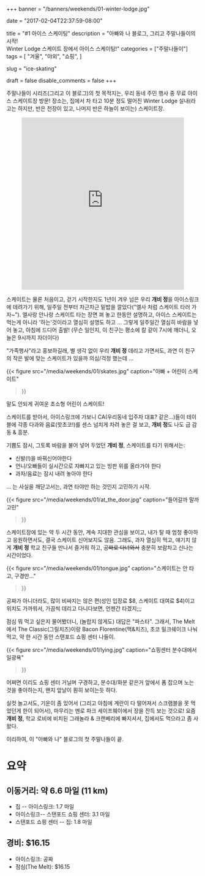 +++
banner = "/banners/weekends/01-winter-lodge.jpg"

date = "2017-02-04T22:37:59-08:00"

title = "#1 아이스 스케이팅"
description = "아빠와 나 블로그, 그리고 주말나들이의 시작! \
  Winter Lodge 스케이트 장에서 아이스 스케이팅!"
categories = ["주말나들이"]
tags = [
  "겨울",
  "야외",
  "쇼핑",
]

slug = "ice-skating"

draft = false
disable_comments = false
+++

주말나들이 시리즈(그리고 이 블로그)의 첫 목적지는, 우리 동네 주민 행사 중
무료 아이스 스케이트장 방문!
장소는, 집에서 차 타고 10분 정도 떨어진 Winter Lodge 실내(라고는 하지만,
반은 천장이 있고, 나머지 반은 하늘이 보이는) 스케이트장.

<figure>
<iframe
src="https://www.google.com/maps/embed?pb=!1m18!1m12!1m3!1d3168.234557802666!2d-122.12705098431923!3d37.43156333960341!2m3!1f0!2f0!3f0!3m2!1i1024!2i768!4f13.1!3m3!1m2!1s0x808fba577e309dc5%3A0x9dce5588a7eaa5ad!2sWinter+Lodge!5e0!3m2!1sen!2sus!4v1486279423887"
width="100%" height="450" frameborder="0" style="border:0"
allowfullscreen></iframe>
</figure>

스케이트는 물론 처음이고, 걷기 시작한지도 1년이 겨우 넘은 우리 **개비 정**을
아이스링크에 데려가기 위해, 일주일 전부터 차근차근 밑밥을 깔았다("엘사 처럼
스케이트 타러 가자~"). 엘사랑 안나랑 스케이트 타는 장면 펴 놓고 한동안
설명하고, 아이스 스케이트는 먹는게 아니라 '하는'것이라고 열심히 설명도 하고 …
그렇게 일주일간 열심히 바람을 넣어 놓고, 아침에 드디어 출발! (무슨 일인지,
이 친구는 평소에 칼 같이 7시에 깨더니, 오늘은 9시까지 자더이다)

"가족행사"라고 홍보하길래, 별 생각 없이 우리 **개비 정** 데리고 가면서도,
과연 이 친구의 작은 발에 맞는 스케이트가 있을까 의심/걱정 했는데 …

{{< figure
  src="/media/weekends/01/skates.jpg"
  caption="아빠 + 어린이 스케이트"
>}}

말도 안되게 귀여운 초소형 어린이 스케이트!

스케이트를 받아서, 아이스링크에 가보니 CA(우리동네 입주자 대표? 같은…)들이
테이블에 각종 다과와 음료(핫초코!)를 센스 넘치게 차려 놓은 걸 보고, **개비
정**도 나도 급 감동 & 흥분.

기쁨도 잠시, 그토록 바람을 불어 넣어 두었던 **개비 정**, 스케이트를 타기
위해서는:

* 신발(!)을 바꿔신어야한다
* 언니/오빠들이 실시간으로 자빠지고 있는 빙판 위를 올라가야 한다
* 과자/음료는 잠시 내려 놓아야 한다

… 는 사실을 깨닫고서는, 과연 타야만 하는 것인지 고민하기 시작.

{{< figure
  src="/media/weekends/01/at_the_door.jpg"
  caption="들어갈까 말까 고민"
>}}

스케이트장에 있는 약 두 시간 동안, 계속 지대한 관심을 보이고, 내가
탈 때 엄청 좋아하고 응원하면서도, 결국 스케이트 신어보지도 않음.
그래도, 과자 열심히 먹고, 얘기치 않게 **개비 정** 학교 친구들 만나서 즐거워
하고, ~~공짜로 다녀와서~~ 충분히 보람차고 신나는 시간이었다.

{{< figure
  src="/media/weekends/01/tongue.jpg"
  caption="스케이트는 안 타고, 구경만…"
>}}

공짜가 아니더라도, 많이 비싸지는 않은 편(성인 입장료 $8, 스케이트 대여료
$4)이고 위치도 가까워서, 가끔씩 데리고 다니다보면, 언젠간 타겠지;;;

점심 뭐 먹고 싶은지 물어봤더니, (놀랍지 않게도) 대답은 "파스타".
그래서, The Melt에서 The Classic(그릴치즈)이랑 Bacon Florentine(맥&치즈),
초코 밀크쉐이크 나눠 먹고, 약 한 시간 동안 스탠포드 쇼핑 센터 나들이.

{{< figure
  src="/media/weekends/01/lying.jpg"
  caption="쇼핑센터 분수대에서 일광욕"
>}}

어쩌면 이리도 쇼핑 센터 거닐며 구경하고, 분수대/화분 같은거 앞에서 폼 잡으며
노는 것을 좋아하는지, 왠지 앞날이 훤히 보이는듯 하다.

실컷 놀고서도, 기운이 좀 있어서 (그리고 아침에 계란이 다 떨어져서 스크램블을
못 먹었던게 한이 되어서), 마무리는 멘로 파크 세이프웨이에서 장을 잔득 보는
것으로! 요즘 **개비 정**, 학교 로비에 비치된 그래놀라 & 크랜베리에 빠지셔서,
집에서도 먹으라고 좀 사왔다.

이리하여, 이 "아빠와 나" 블로그의 첫 주말나들이 끝.

# 요약

## 이동거리: 약 6.6 마일 (11 km)

- 집 -- 아이스링크: 1.7 마일
- 아이스링크-- 스탠포드 쇼핑 센터: 3.1 마일
- 스탠포드 쇼핑 센터 -- 집: 1.8 마일

## 경비: $16.15

- 아이스링크: 공짜
- 점심(The Melt): $16.15
